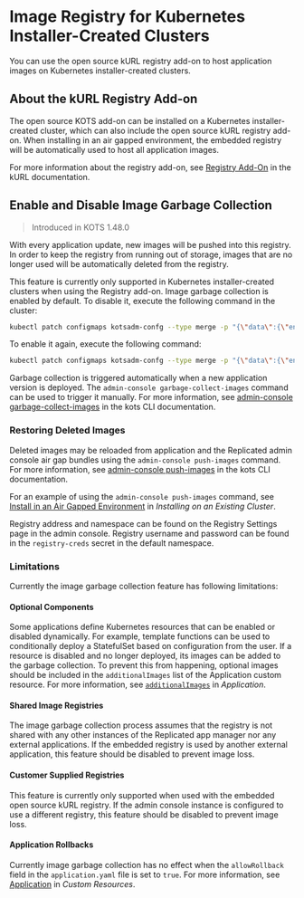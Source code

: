 # Image Registry for Kubernetes Installer-Created Clusters

You can use the open source kURL registry add-on to host application images on Kubernetes installer-created clusters.

## About the kURL Registry Add-on

The open source KOTS add-on can be installed on a Kubernetes installer-created cluster, which can also include the open source kURL registry add-on.
When installing in an air gapped environment, the embedded registry will be automatically used to host all application images.

For more information about the registry add-on, see [Registry Add-On](https://kurl.sh/docs/add-ons/registry) in the kURL documentation.

## Enable and Disable Image Garbage Collection

> Introduced in KOTS 1.48.0

With every application update, new images will be pushed into this registry.
In order to keep the registry from running out of storage, images that are no longer used will be automatically deleted from the registry.

This feature is currently only supported in Kubernetes installer-created clusters when using the Registry add-on.
Image garbage collection is enabled by default. To disable it, execute the following command in the cluster:

```bash
kubectl patch configmaps kotsadm-confg --type merge -p "{\"data\":{\"enable-image-deletion\":\"false\"}}"
```

To enable it again, execute the following command:
```bash
kubectl patch configmaps kotsadm-confg --type merge -p "{\"data\":{\"enable-image-deletion\":\"true\"}}"
```

Garbage collection is triggered automatically when a new application version is deployed.
The `admin-console garbage-collect-images` command can be used to trigger it manually. For more information, see [admin-console garbage-collect-images](../reference/kots-cli-admin-console-garbage-collect-images/) in the kots CLI documentation.

### Restoring Deleted Images
Deleted images may be reloaded from application and the Replicated admin console air gap bundles using the `admin-console push-images` command. For more information, see [admin-console push-images](../reference/kots-cli-admin-console-push-images/) in the kots CLI documentation.

For an example of using the `admin-console push-images` command, see [Install in an Air Gapped Environment](installing-existing-cluster#air-gap) in _Installing on an Existing Cluster_.

Registry address and namespace can be found on the Registry Settings page in the admin console.
Registry username and password can be found in the `registry-creds` secret in the default namespace.

### Limitations
Currently the image garbage collection feature has following limitations:

#### Optional Components
Some applications define Kubernetes resources that can be enabled or disabled dynamically. For example, template functions can be used to conditionally deploy a StatefulSet based on configuration from the user.
If a resource is disabled and no longer deployed, its images can be added to the garbage collection.
To prevent this from happening, optional images should be included in the `additionalImages` list of the Application custom resource. For more information, see [`additionalImages`](/reference/custom-resource-application#additionalimages) in _Application_.

#### Shared Image Registries
The image garbage collection process assumes that the registry is not shared with any other instances of the Replicated app manager nor any external applications.
If the embedded registry is used by another external application, this feature should be disabled to prevent image loss.

#### Customer Supplied Registries
This feature is currently only supported when used with the embedded open source kURL registry.
If the admin console instance is configured to use a different registry, this feature should be disabled to prevent image loss.

#### Application Rollbacks
Currently image garbage collection has no effect when the `allowRollback` field in the `application.yaml` file is set to `true`. For more information, see [Application](../reference/custom-resource-application) in _Custom Resources_.
